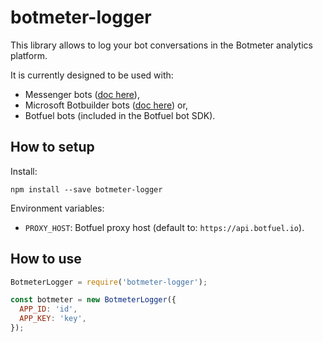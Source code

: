 # botmeter-logger

This library allows to log your bot conversations in the Botmeter analytics platform.

It is currently designed to be used with:
- Messenger bots ([doc here](https://dev.botmeter.io/botmeter-logger-facebook)),
- Microsoft Botbuilder bots ([doc here](https://dev.botmeter.io/botmeter-logger-microsoft)) or,
- Botfuel bots (included in the Botfuel bot SDK).

## How to setup

Install:
```
npm install --save botmeter-logger
```

Environment variables:
- `PROXY_HOST`: Botfuel proxy host (default to: `https://api.botfuel.io`).

## How to use

```node.js
BotmeterLogger = require('botmeter-logger');

const botmeter = new BotmeterLogger({
  APP_ID: 'id',
  APP_KEY: 'key',
});
```
